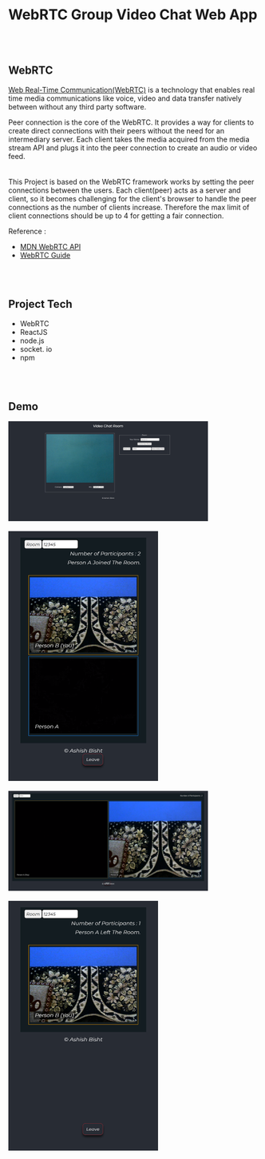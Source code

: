 # WebRTC Group Video Chat Web App
<br/>
<br/>

## WebRTC
[Web Real-Time Communication(WebRTC)](https://developer.mozilla.org/en-US/docs/Web/API/WebRTC_API) is a technology that enables real time media communications like voice, video and data transfer natively between without any third party software.


Peer connection is the core of the WebRTC. It provides a way for clients to create direct connections with their peers without the need for an intermediary server.
Each client takes the media acquired from the media stream API and plugs it into the peer connection to create an audio or video feed.  
<br/>
<br/>
This Project is based on the WebRTC framework works by setting the peer connections between the users.
Each client(peer) acts as a server and client, so it becomes challenging for the client's browser to handle the peer connections as the number of clients increase.
Therefore the max limit of client connections should be up to 4 for getting a fair connection.


  Reference :
* [MDN WebRTC API](https://developer.mozilla.org/en-US/docs/Web/API/WebRTC_API)
* [WebRTC Guide](https://www.frozenmountain.com/ultimate-guide-to-webrtc)

  


<br/>
<br/>

## Project Tech
* WebRTC
* ReactJS
* node.js
* socket. io
* npm
 <br/>
 <br/>

 ## Demo 
<img src="./demo/demo1.png" width="400" height="200" alt="webRTC Group Video Chat Demo 1">

<br/>
<br/>
<img src="./demo/demo2.png" width="300" height="500" alt="webRTC Group Video Chat Demo2">

<br/>
<br/>

<img src="./demo/demo3.png" width="400" height="200" alt="webRTC Group Video Chat Demo3">
<br/>
<br/>

<img src="./demo/demo4.png" width="300" height="500" alt="webRTC Group Video Chat Demo4">


